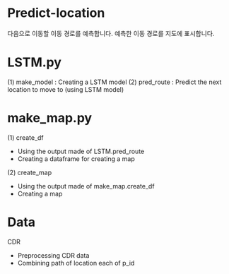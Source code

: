 # Predict-location
다음으로 이동할 이동 경로를 예측합니다.
예측한 이동 경로를 지도에 표시합니다.

# LSTM.py
(1) make_model : Creating a LSTM model
(2) pred_route : Predict the next location to move to (using LSTM model)

# make_map.py
(1) create_df 
- Using the output made of LSTM.pred_route
- Creating a dataframe for creating a map

(2) create_map
- Using the output made of make_map.create_df
- Creating a map

# Data
CDR
- Preprocessing CDR data
- Combining path of location each of p_id
